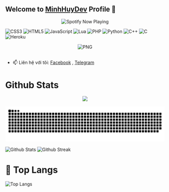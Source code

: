 ## Welcome to [MinhHuyDev](https://www.facebook.com/Booking.MinhHuyDev) Profile 👋

<p align="center"> 
     <img src="https://now-playing-on-spotify.vercel.app/api/spotify" alt="Spotify Now Playing" width="350"/></a> 
 </p>

![CSS3](https://img.shields.io/badge/css3-%231572B6.svg?style=plastic&logo=css3&logoColor=white) ![HTML5](https://img.shields.io/badge/html5-%23E34F26.svg?style=plastic&logo=html5&logoColor=white) ![JavaScript](https://img.shields.io/badge/javascript-%23323330.svg?style=plastic&logo=javascript&logoColor=%23F7DF1E) ![Lua](https://img.shields.io/badge/lua-%232C2D72.svg?style=plastic&logo=lua&logoColor=white) ![PHP](https://img.shields.io/badge/php-%23777BB4.svg?style=plastic&logo=php&logoColor=white) ![Python](https://img.shields.io/badge/python-3670A0?style=plastic&logo=python&logoColor=ffdd54)
![C++](https://img.shields.io/badge/c++-%2300599C.svg?style=plastic&logo=c%2B%2B&logoColor=white) ![C](https://img.shields.io/badge/c-%2300599C.svg?style=plastic&logo=c&logoColor=white)
![Heroku](https://img.shields.io/badge/heroku-%23430098.svg?style=plastic&logo=heroku&logoColor=white)

<p align="center">
    <img align="center" alt="PNG" src="https://i.ibb.co/6Pz1rmb/Pics-Art-01-29-11-00-58.jpg" />


<br/>
<br/>

- 📫 Liên hệ với tôi: [Facebook](https://www.facebook.com/Booking.MinhHuyDev) , [Telegram](https://t.me/minhhuydev)


# Github Stats

<p align="center"> 
 <img src="https://github-readme-stats.vercel.app/api/top-langs/?username=minhhuydev&text_color=daf7dc&bg_color=151515"> 
  
 ![](https://github.com/Platane/snk/raw/output/github-contribution-grid-snake.svg) 
 </p>
 
<img src="https://github-readme-stats.vercel.app/api?username=MinhHuyDev&include_all_commits=true&count_private=true&show_icons=true&custom_title=MinhHuyDev&line_height=20&title_color=7A7ADB&icon_color=2234AE&text_color=D3D3D3&bg_color=0,000000,130F40" alt = "Github Stats" >
<img src="http://github-readme-streak-stats.herokuapp.com/?user=MinhHuyDev&theme=neon-palenight" alt = "Github Streak" >

# 📖 Top Langs

![Top Langs](https://github-readme-stats.vercel.app/api/top-langs/?username=Minhhuydev&text_color=daf7dc&bg_color=151515)
